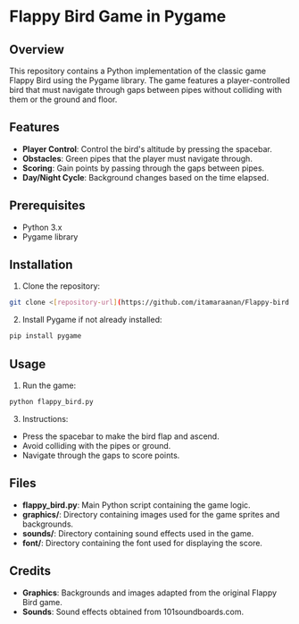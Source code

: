 # Flappy Bird Game in Pygame

## Overview

This repository contains a Python implementation of the classic game Flappy Bird using the Pygame library. The game features a player-controlled bird that must navigate through gaps between pipes without colliding with them or the ground and floor.

## Features

- **Player Control**: Control the bird's altitude by pressing the spacebar.
- **Obstacles**: Green pipes that the player must navigate through.
- **Scoring**: Gain points by passing through the gaps between pipes.
- **Day/Night Cycle**: Background changes based on the time elapsed.

## Prerequisites

- Python 3.x
- Pygame library

## Installation

1. Clone the repository:
```bash
git clone <[repository-url](https://github.com/itamaraanan/Flappy-bird.git)>
```
   
2. Install Pygame if not already installed:
 ```bash
pip install pygame
```

## Usage

1. Run the game:
 ```bash
python flappy_bird.py
```

3. Instructions:
- Press the spacebar to make the bird flap and ascend.
- Avoid colliding with the pipes or ground.
- Navigate through the gaps to score points.

## Files

- **flappy_bird.py**: Main Python script containing the game logic.
- **graphics/**: Directory containing images used for the game sprites and backgrounds.
- **sounds/**: Directory containing sound effects used in the game.
- **font/**: Directory containing the font used for displaying the score.

## Credits

- **Graphics**: Backgrounds and images adapted from the original Flappy Bird game.
- **Sounds**: Sound effects obtained from 101soundboards.com.

